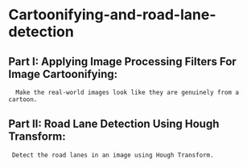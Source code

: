 # Cartoonifying-and-road-lane-detection
## Part I: Applying Image Processing Filters For Image Cartoonifying:
      Make the real-world images look like they are genuinely from a cartoon.
      
## Part II: Road Lane Detection Using Hough Transform:
     Detect the road lanes in an image using Hough Transform.
